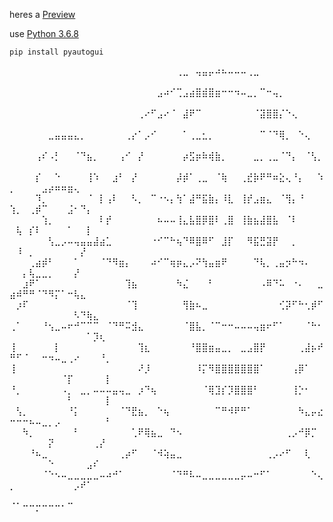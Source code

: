 heres a [Preview](https://i.catboy.group/Ze4AwOVxLK)

use [Python 3.6.8](https://www.python.org/ftp/python/3.6.8/python-3.6.8-amd64.exe)

    pip install pyautogui


⠀⠀⠀⠀⠀⠀⠀⠀⠀⠀⠀⠀⠀⠀⠀⠀⠀⠀⠀⠀⠀⠀⠀⠀⠀⠀⢀⣀⠀⢤⣤⡤⠴⠦⠤⠤⠤⢀⣀⠀⠀⠀⠀⠀⠀⠀⠀⠀⠀⠀⠀⠀⠀⠀⠀⠀⠀⠀⠀⠀⠀⠀⠀⠀⠀
⠀⠀⠀⠀⠀⠀⠀⠀⠀⠀⠀⠀⠀⠀⠀⠀⠀⠀⠀⠀⠀⠀⠀⣠⠴⠊⢉⣠⣴⣿⣾⣿⣶⠒⠒⠲⠤⣀⡀⠉⠒⢤⡀⠀⠀⠀⠀⠀⠀⠀⠀⠀⠀⠀⠀⠀⠀⠀⠀⠀⠀⠀⠀⠀⠀
⠀⠀⠀⠀⠀⠀⠀⠀⠀⠀⠀⠀⠀⠀⠀⠀⠀⠀⠀⠀⢀⠔⠋⣠⠔⠈⠀⣼⠟⠉⠀⠀⠀⠀⠀⠀⠀⠀⠈⣽⣿⣿⡌⠑⢄⠀⠀⠀⠀⠀⠀⠀⠀⠀⠀⠀⠀⠀⠀⠀⠀⠀⠀⠀⠀
⠀⠀⠀⠀⠀⠀⣀⣤⣤⣤⣄⡀⠀⠀⠀⠀⠀⠀⢀⡔⠁⡠⠊⠀⠀⠀⠀⠁⢀⣀⣂⡀⠀⠀⠀⠀⠀⠀⠀⠉⠈⠙⢿⡀⠀⠑⢄⠀⠀⠀⠀⠀⠀⠀⠀⠀⠀⠀⠀⠀⠀⠀⠀⠀⠀
⠀⠀⠀⠀⢠⠎⠠⡃⠀⠀⠈⠙⣦⡀⠀⠀⠀⢠⠊⠀⡜⠀⠀⠀⠀⠀⠀⡴⣫⡶⠷⢾⣷⡀⠀⠀⠀⠀⣀⡀⢀⣀⠈⠙⡄⠀⠈⢣⡀⠀⠀⠀⠀⠀⠀⠀⠀⠀⠀⠀⠀⠀⠀⠀⠀
⠀⠀⠀⠀⡎⠀⠀⠑⠀⠀⠀⠀⢸⠱⠀⠀⣰⠃⠀⡜⠀⠀⠀⠀⠀⠀⡼⡾⠁⢀⣀⠀⠈⢷⠀⠀⢀⣞⡷⠟⠛⠶⣕⢄⠘⡄⠀⠀⠱⡀⠀⠀⠀⠀⣠⡴⠶⠶⣶⢄⠀⠀⠀⠀⠀
⠀⠀⠀⠀⠹⡀⠀⠀⠀⠀⠀⠀⠈⠀⡇⢠⠇⠀⠀⠣⡀⠀⠉⠐⠢⡄⢳⠁⣼⠛⣯⣷⡄⠸⣇⠀⢸⡞⣠⣶⣄⠀⠈⢻⡄⠘⠀⠀⠀⢱⡀⠀⢀⡾⠉⠀⠀⠀⣨⠂⠙⡄⠀⠀⠀
⠀⠀⠀⠀⠀⢱⡀⠀⠀⠀⠀⠀⠀⠀⠇⡞⠀⠀⠀⠀⠀⠀⠀⠦⠤⠤⢸⣄⣧⣿⡿⣿⠇⢀⣿⠀⢸⣷⣦⣼⣿⣧⠀⠈⠇⠀⠀⠀⠀⠀⢧⠀⡎⠇⠀⠀⠀⠀⠁⠀⠀⡇⠀⠀⠀
⠀⠀⠀⠀⠀⠀⢣⣀⡠⠤⢤⣤⣤⣼⣴⣁⠀⠀⠀⠀⠀⠀⠐⠊⠉⠓⢦⠙⠿⣿⠿⠋⠀⣸⡏⠀⠀⠻⣯⣛⣽⡟⠀⠀⡀⠀⠀⠀⠀⠀⠸⠀⡀⠀⠀⠀⠀⠀⠀⠀⡜⠀⠀⠀⠀
⠀⠀⠀⢀⣴⡾⠃⠀⠀⠀⠁⠀⠀⠀⠈⠙⠻⣶⡄⠀⠀⠀⠴⠊⠉⢶⡶⣄⡠⠝⢳⣤⣶⠟⠀⠀⠀⠀⠙⢧⡀⢀⣤⡲⠓⠲⠄⠀⠀⠀⠀⡄⢧⣀⣀⡀⠀⠀⠀⡜⠀⠀⠀⠀⠀
⠀⠀⣰⠟⠁⠀⠀⠀⠀⠀⠀⠀⠀⠀⠀⠀⠀⠀⢹⣦⠀⠀⠀⠀⠀⠀⠳⣌⠀⠀⠀⠃⠀⠀⠀⠀⠀⠀⠀⠠⠿⠙⠥⠀⠐⠄⠀⠀⣀⣴⠾⠛⠛⠈⠙⠻⡍⠁⠒⢧⣄⠀⠀⠀⠀
⠀⡰⠏⠀⠀⠀⠀⠀⠀⠀⠀⠀⠀⠀⠀⠀⠀⠀⠈⢹⠀⠀⠀⠀⠀⠀⠀⢻⣷⠦⣀⠀⠀⠀⠀⠀⠀⠀⠀⠀⠀⠀⢊⡽⠋⠓⢂⡾⠋⠀⠀⠀⠀⠀⠀⠀⠀⠀⠀⠣⠙⢷⣄⠀⠀
⢀⠁⠀⠀⠀⠘⢢⣀⠤⠖⠚⠉⠉⠉⠀⠈⠙⠛⠭⣺⣄⠀⠀⠀⠀⠀⠀⠈⣿⣧⡀⠈⠉⠒⠒⠤⠤⠤⢤⣶⠖⠋⠁⠀⠀⠀⠈⠓⠂⠀⠀⠀⠀⠀⠀⠀⠀⠀⠀⠀⠀⠁⡹⢆⠀
⢸⠀⠀⠀⠀⠀⠀⡇⠀⠀⠀⠀⠀⠀⠀⠀⠀⠀⠀⠀⢹⣆⠀⠀⠀⠀⠀⠀⠘⣿⣿⣶⣤⣀⡀⠀⣀⣠⣿⡟⠀⠀⠀⠀⠀⢀⣼⡦⠞⠛⠋⠈⠀⠀⠒⠲⠤⣀⢀⠔⠀⠀⠀⠘⡀
⢸⠀⠀⠀⠀⠀⠀⠀⠀⠀⠀⠀⠀⠀⠀⠀⠀⠀⠀⠀⠜⡸⠀⠀⠀⠀⠀⠀⠀⠸⡍⠻⣿⣿⣿⣿⣿⣿⣿⠁⠀⠀⠀⠀⢠⡿⠁⠀⠀⠀⠀⠀⠀⠀⠀⠀⠀⠈⡏⠀⠀⠀⠀⠀⡇
⠘⡀⠀⠀⠀⠀⠀⠀⠠⡀⠀⣀⡀⠤⠤⠤⣤⢤⣀⠀⡰⠙⢦⠀⠀⠀⠀⠀⠀⠀⠈⢿⣹⡎⡹⣿⣿⣿⠃⠀⠀⠀⠀⠀⢸⡑⠂⠀⠀⠀⠀⠀⠀⠀⠀⠀⠀⠀⠃⠀⠀⠀⠀⠀⡇
⠀⢣⡀⠀⠀⠀⠀⠀⠀⠘⡅⠀⠀⠀⠀⠀⠀⠈⠙⣟⣦⡀⠀⠑⢦⠀⠀⠀⠀⠀⠀⠀⠉⠛⠺⠟⠛⠁⠀⠀⠀⠀⠀⠀⠀⠳⣄⡤⣔⠒⠒⠒⠦⠤⣀⡀⡠⠀⠀⠀⠀⠀⠀⠀⠃
⠀⠀⠳⡀⠀⠀⠀⠀⠀⠀⠃⠀⠀⠀⠀⠀⠀⠀⠀⢁⠟⢿⣦⣀⠀⠙⠢⠀⠀⠀⠀⠀⠀⠀⠀⠀⠀⠀⠀⠀⠀⠀⠀⢀⡠⠚⡿⡉⠀⠀⠀⠀⠀⠀⠀⡝⠀⠀⠀⠀⠀⠀⢀⡜⠀
⠀⠀⠀⠘⠦⣀⠀⠀⠀⠀⠀⠀⠀⠀⠀⠀⠀⢀⡴⠋⠀⠀⠈⠺⢵⣤⣀⠀⠀⠀⠀⠀⠀⠀⠀⠀⠀⠀⠀⠀⢀⡠⠔⠋⠀⠀⢇⠀⠀⠀⠀⠀⠀⠀⠀⠑⠀⠀⠀⠀⠀⣠⠎⠀⠀
⠀⠀⠀⠀⠀⠈⠑⠢⠤⣀⣀⣀⣀⣀⠤⠴⠚⠁⠀⠀⠀⠀⠀⠀⠀⠈⠙⠛⠧⠤⣀⣀⣀⣀⣀⣀⡤⠤⠒⠋⠁⠀⠀⠀⠀⠀⠀⠑⢄⡀⠀⠀⠀⠀⠀⠀⠀⠀⠀⡠⠞⠁⠀⠀⠀
⠀⠀⠀⠀⠀⠀⠀⠀⠀⠀⠀⠀⠀⠀⠀⠀⠀⠀⠀⠀⠀⠀⠀⠀⠀⠀⠀⠀⠀⠀⠀⠀⠀⠀⠀⠀⠀⠀⠀⠀⠀⠀⠀⠀⠀⠀⠀⠀⠀⠈⠁⠒⠒⡒⠒⠒⠒⠂⠉⠀⠀⠀⠀⠀⠀
